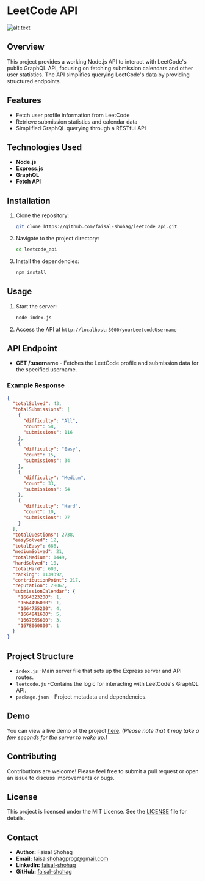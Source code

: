 # LeetCode API
![alt text](https://i.postimg.cc/KzvpYrTf/image.png)
## Overview

This project provides a working Node.js API to interact with LeetCode's public GraphQL API, focusing on fetching submission calendars and other user statistics. The API simplifies querying LeetCode's data by providing structured endpoints.

## Features

- Fetch user profile information from LeetCode
- Retrieve submission statistics and calendar data
- Simplified GraphQL querying through a RESTful API

## Technologies Used

- **Node.js**
- **Express.js**
- **GraphQL**
- **Fetch API**

## Installation

1. Clone the repository:
    ```bash
    git clone https://github.com/faisal-shohag/leetcode_api.git
    ```
2. Navigate to the project directory:
    ```bash
    cd leetcode_api
    ```
3. Install the dependencies:
    ```bash
    npm install
    ```

## Usage

1. Start the server:
    ```bash
    node index.js
    ```
2. Access the API at `http://localhost:3000/yourLeetcodeUsername`

## API Endpoint

- **GET /:username** - Fetches the LeetCode profile and submission data for the specified username.

### Example Response

```json
{
  "totalSolved": 43,
  "totalSubmissions": [
    {
      "difficulty": "All",
      "count": 58,
      "submissions": 116
    },
    {
      "difficulty": "Easy",
      "count": 15,
      "submissions": 34
    },
    {
      "difficulty": "Medium",
      "count": 33,
      "submissions": 54
    },
    {
      "difficulty": "Hard",
      "count": 10,
      "submissions": 27
    }
  ],
  "totalQuestions": 2738,
  "easySolved": 12,
  "totalEasy": 686,
  "mediumSolved": 21,
  "totalMedium": 1449,
  "hardSolved": 10,
  "totalHard": 603,
  "ranking": 1139392,
  "contributionPoint": 217,
  "reputation": 28067,
  "submissionCalendar": {
    "1664323200": 1,
    "1664496000": 1,
    "1664755200": 4,
    "1664841600": 5,
    "1667865600": 3,
    "1678060800": 1
  }
}
```
## Project Structure
- `index.js` -Main server file that sets up the Express server and API routes.
- `leetcode.js` -Contains the logic for interacting with LeetCode's GraphQL API.
- `package.json` - Project metadata and dependencies.

## Demo

You can view a live demo of the project [here](https://leetcode-api-faisalshohag.vercel.app/). *(Please note that it may take a few seconds for the server to wake up.)*

## Contributing

Contributions are welcome! Please feel free to submit a pull request or open an issue to discuss improvements or bugs.

## License

This project is licensed under the MIT License. See the [LICENSE](LICENSE) file for details.

## Contact

- **Author:** Faisal Shohag
- **Email:** faisalshohagprog@gmail.com
- **LinkedIn:** [faisal-shohag](http://linkedin.com/in/faisal-shohag)
- **GitHub:** [faisal-shohag](http://github.com/faisal-shohag)
